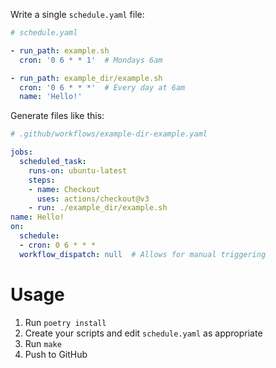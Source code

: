Write a single `schedule.yaml` file:

```yaml
# schedule.yaml

- run_path: example.sh
  cron: '0 6 * * 1'  # Mondays 6am

- run_path: example_dir/example.sh
  cron: '0 6 * * *'  # Every day at 6am
  name: 'Hello!'
```

Generate files like this:

```yaml
# .github/workflows/example-dir-example.yaml

jobs:
  scheduled_task:
    runs-on: ubuntu-latest
    steps:
    - name: Checkout
      uses: actions/checkout@v3
    - run: ./example_dir/example.sh
name: Hello!
on:
  schedule:
  - cron: 0 6 * * *
  workflow_dispatch: null  # Allows for manual triggering
```

# Usage
1. Run `poetry install`
2. Create your scripts and edit `schedule.yaml` as appropriate
3. Run `make`
4. Push to GitHub